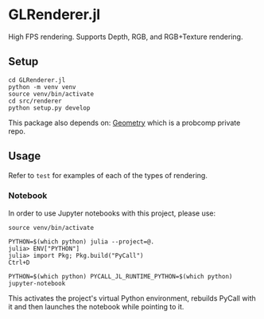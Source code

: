 # GLRenderer.jl
High FPS rendering. Supports Depth, RGB, and RGB+Texture rendering.

## Setup 
```
cd GLRenderer.jl
python -m venv venv
source venv/bin/activate
cd src/renderer
python setup.py develop
```

This package also depends on: [Geometry](https://github.com/probcomp/Geometry) which is a probcomp private repo.

## Usage

Refer to `test` for examples of each of the types of rendering.

### Notebook
In order to use Jupyter notebooks with this project, please use:
```shell
source venv/bin/activate

PYTHON=$(which python) julia --project=@.
julia> ENV["PYTHON"]
julia> import Pkg; Pkg.build("PyCall")
Ctrl+D

PYTHON=$(which python) PYCALL_JL_RUNTIME_PYTHON=$(which python) jupyter-notebook
```
This activates the project's virtual Python environment, rebuilds PyCall with it and then launches the notebook while pointing to it.

